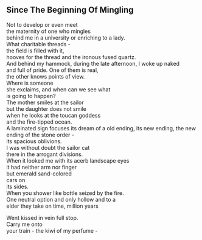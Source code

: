 Since The Beginning Of Mingling
-------------------------------
Not to develop or even meet  
the maternity of one who mingles  
behind me in a university or enriching to a lady.  
What charitable threads -  
the field is filled with it,  
hooves for the thread and the ironous fused quartz.  
And behind my hammock, during the late afternoon, I woke up naked  
and full of pride. One of them is real,  
the other knows points of view.  
Where is someone  
she exclaims, and when can we see what  
is going to happen?  
The mother smiles at the sailor  
but the daughter does not smile  
when he looks at the toucan goddess  
and the fire-tipped ocean.  
A laminated sign focuses its dream of a old ending, its new ending, the new ending of the stone order -  
its spacious oblivions.  
I was without doubt the sailor cat  
there in the arrogant divisions.  
When it looked me with its acerb landscape eyes  
it had neither arm nor finger  
but emerald sand-colored  
cars on  
its sides.  
When you shower like bottle seized by the fire.  
One neutral option and only hollow and to a  
elder they take on time, million years  
  
Went kissed in vein full stop.  
Carry me onto  
your train - the kiwi of my perfume -  
